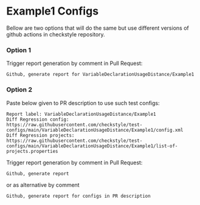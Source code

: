 # Example1 Configs

Bellow are two options that will do the same but use different versions
of github actions in checkstyle repository.


### Option 1
Trigger report generation by comment in Pull Request:
```
Github, generate report for VariableDeclarationUsageDistance/Example1
```

### Option 2

Paste below given to PR description to use such test configs:
```
Report label: VariableDeclarationUsageDistance/Example1
Diff Regression config: https://raw.githubusercontent.com/checkstyle/test-configs/main/VariableDeclarationUsageDistance/Example1/config.xml
Diff Regression projects: https://raw.githubusercontent.com/checkstyle/test-configs/main/VariableDeclarationUsageDistance/Example1/list-of-projects.properties
```

Trigger report generation by comment in Pull Request:
```
Github, generate report
```
or as alternative by comment
```
Github, generate report for configs in PR description
```
